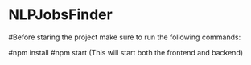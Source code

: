 # NLPJobsFinder


#Before staring the project make sure to run the following commands:

#npm install
#npm start (This will start both the frontend and backend)

